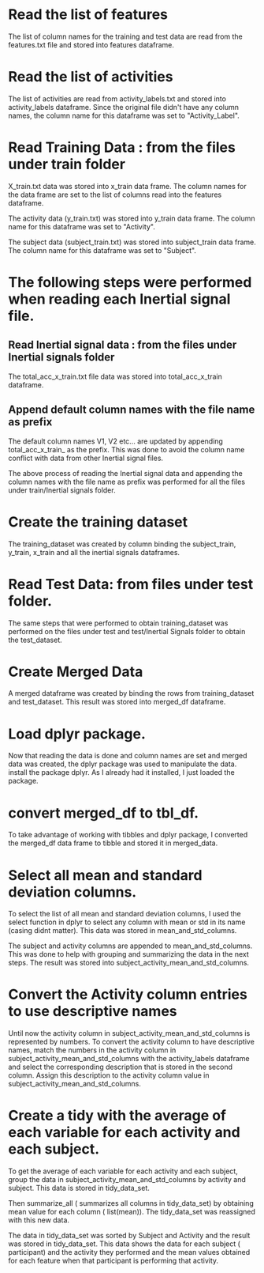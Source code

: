 # Read the list of features
The list of column names for the training and test data are read from the features.txt file and stored into features dataframe.

# Read the list of activities
The list of activities are read from activity_labels.txt and stored into activity_labels dataframe.
Since the original file didn't have any column names, the column name for this dataframe was set to "Activity_Label".

# Read Training Data : from the files under train folder
X_train.txt data was stored into x_train data frame.
The column names for the data frame are set to the list of columns read into the features dataframe.

The activity data (y_train.txt) was stored into y_train data frame.
The column name for this dataframe was set to "Activity".

The subject data (subject_train.txt) was stored into subject_train data frame.
The column name for this dataframe was set to "Subject".

# The following steps were performed when reading each Inertial signal file.
## Read Inertial signal data : from the files under Inertial signals folder
The total_acc_x_train.txt file data was stored into total_acc_x_train dataframe.

## Append default column names with the file name as prefix
The default column names V1, V2 etc... are updated by appending total_acc_x_train_ as the prefix.
This was done to avoid the column name conflict with data from other Inertial signal files.

The above process of reading the Inertial signal data and appending the column names with the file name as prefix was 
performed for all the files under train/Inertial signals folder. 

# Create the training dataset
The training_dataset was created by column binding the subject_train, y_train, x_train and all the inertial signals dataframes.

# Read Test Data: from files under test folder.
The same steps that were performed to obtain training_dataset was performed on the files under test and test/Inertial Signals folder
to obtain the test_dataset.

# Create Merged Data
A merged dataframe was created by binding the rows from training_dataset and test_dataset.
This result was stored into merged_df dataframe.

# Load dplyr package.
Now that reading the data is done and column names are set and merged data was created, the dplyr package was used to manipulate the data. 
install the package dplyr. As I already had it installed, I just loaded the package.

# convert merged_df to tbl_df.
To take advantage of working with tibbles and dplyr package, I converted the merged_df data frame to tibble and stored it in merged_data.

# Select all mean and standard deviation columns.
To select the list of all mean and standard deviation columns, I used the select function in dplyr to select any 
column with mean or std in its name (casing didnt matter). This data was stored in mean_and_std_columns.

The subject and activity columns are appended to mean_and_std_columns. This was done to help with grouping and summarizing the data in the next steps.
The result was stored into subject_activity_mean_and_std_columns.

# Convert the Activity column entries to use descriptive names
Until now the activity column in subject_activity_mean_and_std_columns is represented by numbers.
To convert the activity column to have descriptive names, match the numbers in the activity column in subject_activity_mean_and_std_columns
with the activity_labels dataframe and select the corresponding description that is stored in the second column.
Assign this description to the activity column value in subject_activity_mean_and_std_columns.


# Create a tidy with the average of each variable for each activity and each subject.
To get the average of each variable for each activity and each subject, group the data in subject_activity_mean_and_std_columns by activity and subject.
This data is stored in tidy_data_set.

Then summarize_all ( summarizes all columns in tidy_data_set) by obtaining mean value for each column ( list(mean)).
The tidy_data_set was reassigned with this new data.

The data in tidy_data_set was sorted by Subject and Activity and the result was stored in tidy_data_set.
This data shows the data for each subject ( participant) and the activity they performed and the mean values obtained for each feature when that participant is performing that activity.
